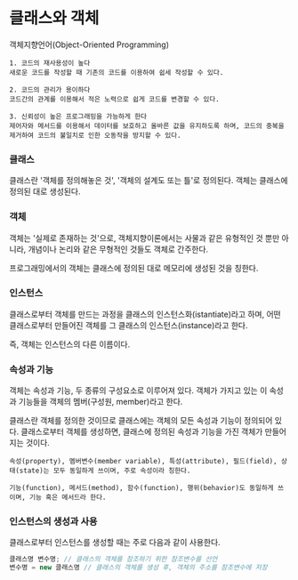 # 클래스와 객체

객체지향언어(Object-Oriented Programming)

    1. 코드의 재사용성이 높다
    새로운 코드를 작성할 때 기존의 코드를 이용하여 쉽세 작성할 수 있다.
    
    2. 코드의 관리가 용이하다
    코드간의 관계를 이용해서 적은 노력으로 쉽게 코드를 변경할 수 있다.

    3. 신뢰성이 높은 프로그래밍을 가능하게 한다
    제어자와 메서드를 이용해서 데이터를 보호하고 올바른 값을 유지하도록 하며, 코드의 중복을 제거하여 코드의 불일치로 인한 오동작을 방지할 수 있다.

### 클래스

클래스란 '객체를 정의해놓은 것', '객체의 설계도 또는 틀'로 정의된다. 객체는 클래스에 정의된 대로 생성된다.

### 객체

객체는 '실제로 존재하는 것'으로, 객체지향이론에서는 사물과 같은 유형적인 것 뿐만 아니라, 개념이나 논리와 같은 무형적인 것들도 객체로 간주한다.

프로그래밍에서의 객체는 클래스에 정의된 대로 메모리에 생성된 것을 칭한다.

### 인스턴스

클래스로부터 객체를 만드는 과정을 클래스의 인스턴스화(istantiate)라고 하며, 어떤 클래스로부터 만들어진 객체를 그 클래스의 인스턴스(instance)라고 한다.

즉, 객체는 인스턴스의 다른 이름이다.

### 속성과 기능

객체는 속성과 기능, 두 종류의 구성요소로 이루어져 있다. 객체가 가지고 있는 이 속성과 기능들을 객체의 멤버(구성원, member)라고 한다.

클래스란 객체를 정의한 것이므로 클래스에는 객체의 모든 속성과 기능이 정의되어 있다. 클래스로부터 객체를 생성하면, 클래스에 정의된 속성과 기능을 가진 객체가 만들어지는 것이다.

    속성(property), 멤버변수(member variable), 특성(attribute), 필드(field), 상태(state)는 모두 동일하게 쓰이며, 주로 속성이라 칭한다.

    기능(function), 메서드(method), 함수(function), 행위(behavior)도 동일하게 쓰이며, 기능 혹은 메서드라 한다.

### 인스턴스의 생성과 사용

클래스로부터 인스턴스를 생성할 때는 주로 다음과 같이 사용한다.
```java
클래스명 변수명; // 클래스의 객체를 참조하기 위한 참조변수를 선언
변수명 = new 클래스명 // 클래스의 객체를 생성 후, 객체의 주소를 참조변수에 저장
```

